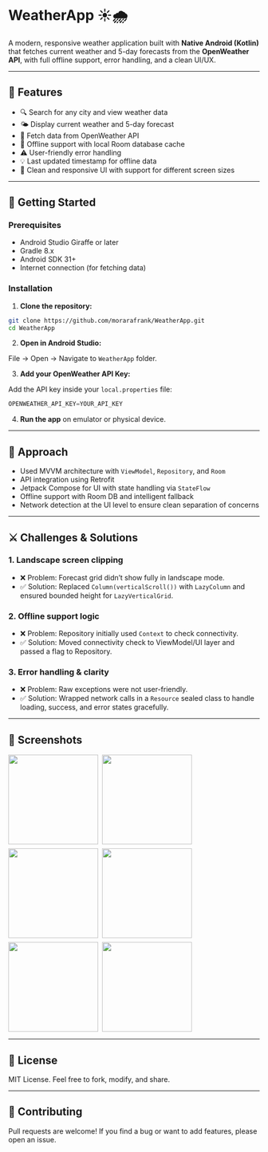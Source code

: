 # WeatherApp ☀️🌧️

A modern, responsive weather application built with **Native Android (Kotlin)** that fetches current weather and 5-day forecasts from the **OpenWeather API**, with full offline support, error handling, and a clean UI/UX.

---

## 📱 Features

- 🔍 Search for any city and view weather data
- 🌤️ Display current weather and 5-day forecast
- 📡 Fetch data from OpenWeather API
- 📴 Offline support with local Room database cache
- ⚠️ User-friendly error handling
- 💡 Last updated timestamp for offline data
- 🎨 Clean and responsive UI with support for different screen sizes

---

## 🚀 Getting Started

### Prerequisites

- Android Studio Giraffe or later
- Gradle 8.x
- Android SDK 31+
- Internet connection (for fetching data)

### Installation

1. **Clone the repository:**

```bash
git clone https://github.com/morarafrank/WeatherApp.git
cd WeatherApp
````

2. **Open in Android Studio:**

File → Open → Navigate to `WeatherApp` folder.

3. **Add your OpenWeather API Key:**

Add the API key inside your `local.properties` file:

```kotlin
OPENWEATHER_API_KEY=YOUR_API_KEY
```

4. **Run the app** on emulator or physical device.

---

## 🧠 Approach

* Used MVVM architecture with `ViewModel`, `Repository`, and `Room`
* API integration using Retrofit
* Jetpack Compose for UI with state handling via `StateFlow`
* Offline support with Room DB and intelligent fallback
* Network detection at the UI level to ensure clean separation of concerns

---

## ⚔️ Challenges & Solutions

### 1. **Landscape screen clipping**

* ❌ Problem: Forecast grid didn’t show fully in landscape mode.
* ✅ Solution: Replaced `Column(verticalScroll())` with `LazyColumn` and ensured bounded height for `LazyVerticalGrid`.

### 2. **Offline support logic**

* ❌ Problem: Repository initially used `Context` to check connectivity.
* ✅ Solution: Moved connectivity check to ViewModel/UI layer and passed a flag to Repository.

### 3. **Error handling & clarity**

* ❌ Problem: Raw exceptions were not user-friendly.
* ✅ Solution: Wrapped network calls in a `Resource` sealed class to handle loading, success, and error states gracefully.

---

## 📸 Screenshots

<div style="display: flex; flex-wrap: wrap; gap: 8px; max-width: 1000px;">
  <img src="https://github.com/user-attachments/assets/66c5e1a3-1cfc-4a95-9e67-12f3bd757d63" height="180" />
  <img src="https://github.com/user-attachments/assets/6b12151f-92ea-4ec9-95c0-d100e72f1eef" height="180" />
  <img src="https://github.com/user-attachments/assets/ae945ea8-9a7c-431d-ac58-d915de01a1fb" height="180" />
  <img src="https://github.com/user-attachments/assets/6e1b9424-be1a-4700-95fb-c0719d114ff9" height="180" />
  <img src="https://github.com/user-attachments/assets/4e6aa3c0-f059-42d8-b2c0-913c6233dd06" height="180" />
  <img src="https://github.com/user-attachments/assets/1d91e925-9eff-4d59-ae6f-584c6b1ff6d3" height="180" />
</div>


---

## 📄 License

MIT License. Feel free to fork, modify, and share.

---

## 🤝 Contributing

Pull requests are welcome! If you find a bug or want to add features, please open an issue.
```
